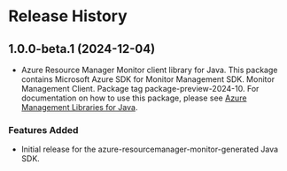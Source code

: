 # Release History

## 1.0.0-beta.1 (2024-12-04)

- Azure Resource Manager Monitor client library for Java. This package contains Microsoft Azure SDK for Monitor Management SDK. Monitor Management Client. Package tag package-preview-2024-10. For documentation on how to use this package, please see [Azure Management Libraries for Java](https://aka.ms/azsdk/java/mgmt).
### Features Added

- Initial release for the azure-resourcemanager-monitor-generated Java SDK.
